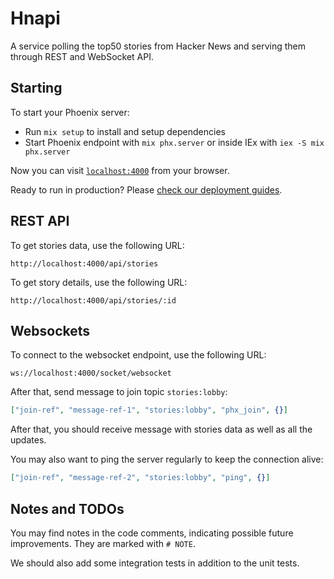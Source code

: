 # Hnapi

A service polling the top50 stories from Hacker News and serving them through REST and WebSocket API.

## Starting
To start your Phoenix server:

  * Run `mix setup` to install and setup dependencies
  * Start Phoenix endpoint with `mix phx.server` or inside IEx with `iex -S mix phx.server`

Now you can visit [`localhost:4000`](http://localhost:4000) from your browser.

Ready to run in production? Please [check our deployment guides](https://hexdocs.pm/phoenix/deployment.html).

## REST API

To get stories data, use the following URL:

`http://localhost:4000/api/stories`

To get story details, use the following URL:

`http://localhost:4000/api/stories/:id`

## Websockets

To connect to the websocket endpoint, use the following URL:

`ws://localhost:4000/socket/websocket`

After that, send message to join topic `stories:lobby`:

```json
["join-ref", "message-ref-1", "stories:lobby", "phx_join", {}]
```

After that, you should receive message with stories data as well as all the updates.

You may also want to ping the server regularly to keep the connection alive:

```json
["join-ref", "message-ref-2", "stories:lobby", "ping", {}]
```

## Notes and TODOs

You may find notes in the code comments, indicating possible future improvements.
They are marked with `# NOTE`.

We should also add some integration tests in addition to the unit tests.
